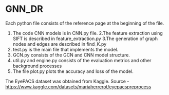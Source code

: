 # GNN_DR

Each python file consists of the reference page at the beginning of the file.
1. The code CNN models is in CNN.py file.
2.The feature extraction using SIFT is described in feature_extraction.py
3.The generation of graph nodes and edges are described in find_K.py
4. test.py is the main file that implements the model.
5. GCN.py consists of the GCN and CNN model structure.
6. util.py and engine.py consists of the evaluation metrics and other background processes
7. The file plot.py plots the accuracy and loss of the model.

The EyePACS dataset was obtained from Kaggle.
Source - https://www.kaggle.com/datasets/mariaherrerot/eyepacspreprocess
